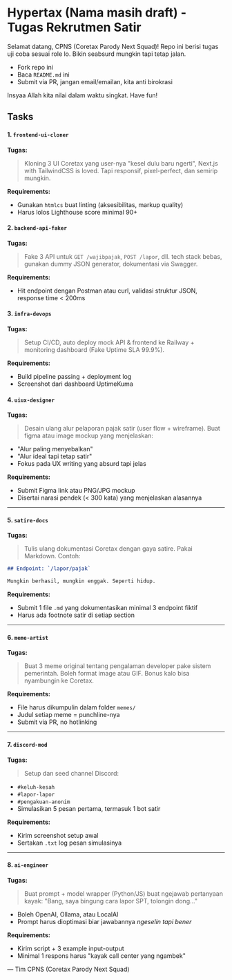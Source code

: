 # Hypertax (Nama masih draft) - Tugas Rekrutmen Satir

Selamat datang, CPNS (Coretax Parody Next Squad)!
Repo ini berisi tugas uji coba sesuai role lo. Bikin seabsurd mungkin tapi tetap jalan.

- Fork repo ini
- Baca `README.md` ini
- Submit via PR, jangan email/emailan, kita anti birokrasi

Insyaa Allah kita nilai dalam waktu singkat. Have fun!

## Tasks

#### 1. `frontend-ui-cloner`

**Tugas:**

> Kloning 3 UI Coretax yang user-nya "kesel dulu baru ngerti", Next.js with TailwindCSS is loved. Tapi responsif, pixel-perfect, dan semirip mungkin.

**Requirements:**

- Gunakan `htmlcs` buat linting (aksesibilitas, markup quality)
- Harus lolos Lighthouse score minimal 90+

#### 2. `backend-api-faker`

**Tugas:**

> Fake 3 API untuk `GET /wajibpajak`, `POST /lapor`, dll. tech stack bebas, gunakan dummy JSON generator, dokumentasi via Swagger.

**Requirements:**

- Hit endpoint dengan Postman atau curl, validasi struktur JSON, response time < 200ms

#### 3. `infra-devops`

**Tugas:**

> Setup CI/CD, auto deploy mock API & frontend ke Railway + monitoring dashboard (Fake Uptime SLA 99.9%).

**Requirements:**

- Build pipeline passing + deployment log
- Screenshot dari dashboard UptimeKuma

#### 4. `uiux-designer`

**Tugas:**

> Desain ulang alur pelaporan pajak satir (user flow + wireframe). Buat figma atau image mockup yang menjelaskan:

- "Alur paling menyebalkan"
- "Alur ideal tapi tetap satir"
- Fokus pada UX writing yang absurd tapi jelas

**Requirements:**

- Submit Figma link atau PNG/JPG mockup
- Disertai narasi pendek (< 300 kata) yang menjelaskan alasannya

---

#### 5. `satire-docs`

**Tugas:**

> Tulis ulang dokumentasi Coretax dengan gaya satire. Pakai Markdown. Contoh:

```md
## Endpoint: `/lapor/pajak`

Mungkin berhasil, mungkin enggak. Seperti hidup.
```

**Requirements:**

- Submit 1 file `.md` yang dokumentasikan minimal 3 endpoint fiktif
- Harus ada footnote satir di setiap section

---

#### 6. `meme-artist`

**Tugas:**

> Buat 3 meme original tentang pengalaman developer pake sistem pemerintah. Boleh format image atau GIF. Bonus kalo bisa nyambungin ke Coretax.

**Requirements:**

- File harus dikumpulin dalam folder `memes/`
- Judul setiap meme = punchline-nya
- Submit via PR, no hotlinking

---

#### 7. `discord-mod`

**Tugas:**

> Setup dan seed channel Discord:

- `#keluh-kesah`
- `#lapor-lapor`
- `#pengakuan-anonim`
- Simulasikan 5 pesan pertama, termasuk 1 bot satir

**Requirements:**

- Kirim screenshot setup awal
- Sertakan `.txt` log pesan simulasinya

---

#### 8. `ai-engineer`

**Tugas:**

> Buat prompt + model wrapper (Python/JS) buat ngejawab pertanyaan kayak:
> "Bang, saya bingung cara lapor SPT, tolongin dong..."

- Boleh OpenAI, Ollama, atau LocalAI
- Prompt harus dioptimasi biar jawabannya _ngeselin tapi bener_

**Requirements:**

- Kirim script + 3 example input-output
- Minimal 1 respons harus "kayak call center yang ngambek"

— Tim CPNS (Coretax Parody Next Squad)

